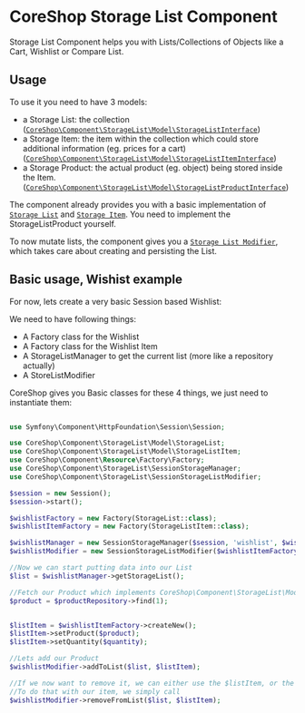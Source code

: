 # CoreShop Storage List Component

Storage List Component helps you with Lists/Collections of Objects like a Cart, Wishlist or Compare List.

## Usage
To use it you need to have 3 models:

 - a Storage List: the collection ([```CoreShop\Component\StorageList\Model\StorageListInterface```](https://github.com/coreshop/CoreShop/blob/master/src/CoreShop/Component/StorageList/Model/StorageListInterface.php))
 - a Storage Item: the item within the collection which could store additional information (eg. prices for a cart) ([```CoreShop\Component\StorageList\Model\StorageListItemInterface```](https://github.com/coreshop/CoreShop/blob/master/src/CoreShop/Component/StorageList/Model/StorageListItemInterface.php))
 - a Storage Product: the actual product (eg. object) being stored inside the Item. ([```CoreShop\Component\StorageList\Model\StorageListProductInterface```](https://github.com/coreshop/CoreShop/blob/master/src/CoreShop/Component/StorageList/Model/StorageListProductInterface.php))

The component already provides you with a basic implementation of [```Storage List```](https://github.com/coreshop/CoreShop/blob/master/src/CoreShop/Component/StorageList/Model/StorageList.php) and [```Storage Item```](https://github.com/coreshop/CoreShop/blob/master/src/CoreShop/Component/StorageList/Model/StorageItem.php).
You need to implement the StorageListProduct yourself.

To now mutate lists, the component gives you a [```Storage List Modifier```](https://github.com/coreshop/CoreShop/blob/master/src/CoreShop/Component/StorageList/StorageListModifier.php), which takes care about creating and persisting the List.

## Basic usage, Wishist example
For now, lets create a very basic Session based Wishlist:

We need to have following things:

 - A Factory class for the Wishlist
 - A Factory class for the Wishlist Item
 - A StorageListManager to get the current list (more like a repository actually)
 - A StoreListModifier

CoreShop gives you Basic classes for these 4 things, we just need to instantiate them:

```php

use Symfony\Component\HttpFoundation\Session\Session;

use CoreShop\Component\StorageList\Model\StorageList;
use CoreShop\Component\StorageList\Model\StorageListItem;
use CoreShop\Component\Resource\Factory\Factory;
use CoreShop\Component\StorageList\SessionStorageManager;
use CoreShop\Component\StorageList\SessionStorageListModifier;

$session = new Session();
$session->start();

$wishlistFactory = new Factory(StorageList::class);
$wishlistItemFactory = new Factory(StorageListItem::class);

$wishlistManager = new SessionStorageManager($session, 'wishlist', $wishlistFactory);
$wishlistModifier = new SessionStorageListModifier($wishlistItemFactory, $wishlistManager);

//Now we can start putting data into our List
$list = $wishlistManager->getStorageList();

//Fetch our Product which implements CoreShop\Component\StorageList\Model\StorageListProductInterface
$product = $productRepository->find(1);


$listItem = $wishlistItemFactory->createNew();
$listItem->setProduct($product);
$listItem->setQuantity($quantity);

//Lets add our Product
$wishlistModifier->addToList($list, $listItem);

//If we now want to remove it, we can either use the $listItem, or the Product
//To do that with our item, we simply call
$wishlistModifier->removeFromList($list, $listItem);

```
